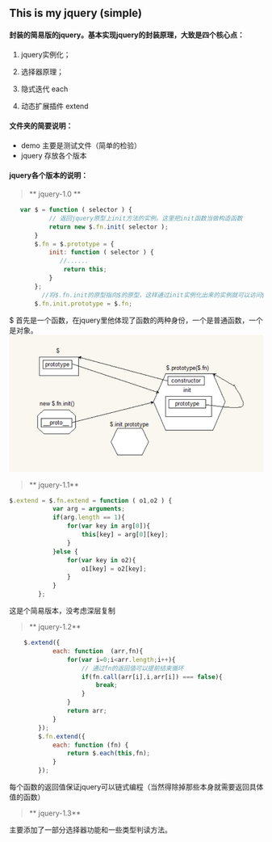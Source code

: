 ## This is my jquery (simple)

#### 封装的简易版的jquery。基本实现jquery的封装原理，大致是四个核心点：

1. jquery实例化；

2. 选择器原理；

3. 隐式迭代 each

4. 动态扩展插件 extend


#### 文件夹的简要说明： 

- demo 主要是测试文件（简单的检验）
- jquery 存放各个版本

#### jquery各个版本的说明：

 >** jquery-1.0 **

 ```js
 	var $ = function ( selector ) {
            // 返回jquery原型上init方法的实例。这里把init函数当做构造函数
            return new $.fn.init( selector );
        }
        $.fn = $.prototype = {
            init: function ( selector ) {
               //......
                return this;
            }
        };
          //将$.fn.init的原型指向$的原型，这样通过init实例化出来的实例就可以访问$原型的成员了
        $.fn.init.prototype = $.fn;
 ```
$ 首先是一个函数，在jquery里他体现了函数的两种身份，一个是普通函数，一个是对象。 
![](./images/01.png)

> ** jquery-1.1**

```js
$.extend = $.fn.extend = function ( o1,o2 ) {
            var arg = arguments;
            if(arg.length == 1){
                for(var key in arg[0]){
                    this[key] = arg[0][key];
                }
            }else {
                for(var key in o2){
                    o1[key] = o2[key];
                }
            }
        };
```
这是个简易版本，没考虑深层复制

> ** jquery-1.2** 

```js
	$.extend({
            each: function  (arr,fn){
                for(var i=0;i<arr.length;i++){
                    // 通过fn的返回值可以提前结束循环
                    if(fn.call(arr[i],i,arr[i]) === false){
                        break;
                    }
                }
                return arr;
            }
        });
        $.fn.extend({
            each: function (fn) {
                return $.each(this,fn);
            }
        });
```

每个函数的返回值保证jquery可以链式编程（当然得除掉那些本身就需要返回具体值的函数）

> ** jquery-1.3**

主要添加了一部分选择器功能和一些类型判读方法。



